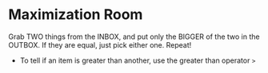 # Maximization Room

Grab TWO things from the INBOX, and put only the BIGGER of the two in the OUTBOX. If they are equal, just pick either one. Repeat! 

- To tell if an item is greater than another, use the greater than operator `>` 
